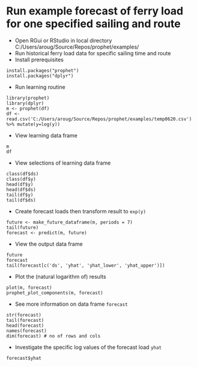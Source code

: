 # Run example forecast of ferry load for one specified sailing and route
- Open RGui or RStudio in local directory C:/Users/aroug/Source/Repos/prophet/examples/
- Run historical ferry load data for specific sailing time and route
- Install prerequisites
```
install.packages("prophet")
install.packages("dplyr")
```
- Run learning routine
```
library(prophet)
library(dplyr)
m <- prophet(df)
df <- read.csv('C:/Users/aroug/Source/Repos/prophet/examples/temp0620.csv') %>% mutate(y=log(y))
```
- View learning data frame
```
m
df
```
- View selections of learning data frame
```
class(df$ds)
class(df$y)
head(df$y)
head(df$ds)
tail(df$y)
tail(df$ds)
```
- Create forecast loads then transform result to ```exp(y)```
```
future <- make_future_dataframe(m, periods = 7)
tail(future)
forecast <- predict(m, future)
```
- View the output data frame
```
future
forecast
tail(forecast[c('ds', 'yhat', 'yhat_lower', 'yhat_upper')])
```
- Plot the (natural logarithm of) results
```
plot(m, forecast)
prophet_plot_components(m, forecast)
```
- See more information on data frame ```forecast```
```
str(forecast)
tail(forecast)
head(forecast)
names(forecast)
dim(forecast) # no of rows and cols
```
- Investigate the specific log values of the forecast load ```yhat```
```
forecast$yhat
```
